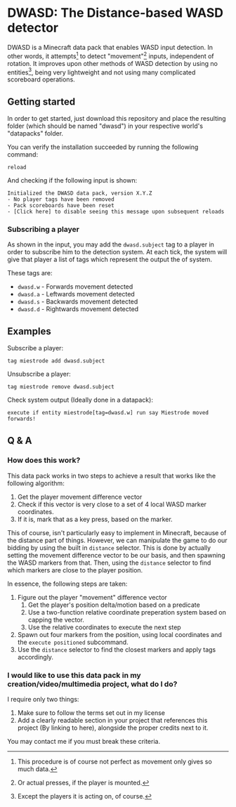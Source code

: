 # DWASD: The Distance-based WASD detector
DWASD is a Minecraft data pack that enables WASD input detection. In other words, it attempts[^1] to detect "movement"[^2] inputs, independent of rotation.
It improves upon other methods of WASD detection by using no entities[^3], being very lightweight and not using many complicated scoreboard operations.

## Getting started
In order to get started, just download this repository and place the resulting folder (which should be named "dwasd") in your respective world's "datapacks" folder.

You can verify the installation succeeded by running the following command:
```mcfunction
reload
```
And checking if the following input is shown:
```
Initialized the DWASD data pack, version X.Y.Z
- No player tags have been removed
- Pack scoreboards have been reset
- [Click here] to disable seeing this message upon subsequent reloads
```

### Subscribing a player
As shown in the input, you may add the `dwasd.subject` tag to a player in order to subscribe him to the detection system. At each tick, the system will give that player a list of tags which represent the output the of system.

These tags are:
- `dwasd.w` - Forwards movement detected
- `dwasd.a` - Leftwards movement detected
- `dwasd.s` - Backwards movement detected
- `dwasd.d` - Rightwards movement detected

## Examples
Subscribe a player:
```mcfunction
tag miestrode add dwasd.subject
```
Unsubscribe a player:
```mcfunction
tag miestrode remove dwasd.subject
```
Check system output (Ideally done in a datapack):
```mcfunction
execute if entity miestrode[tag=dwasd.w] run say Miestrode moved forwards!
```

## Q & A
### How does this work?
This data pack works in two steps to achieve a result that works like the following algorithm:
1. Get the player movement difference vector
2. Check if this vector is very close to a set of 4 local WASD marker coordinates.
3. If it is, mark that as a key press, based on the marker.

This of course, isn't particularly easy to implement in Minecraft, because of the distance part of things. However, we can manipulate the game to do our bidding by using the built in `distance` selector. This is done by actually setting the movement difference vector to be our basis, and then spawning the WASD markers from that.
Then, using the `distance` selector to find which markers are close to the player position.

In essence, the following steps are taken:
1. Figure out the player "movement" difference vector
   1. Get the player's position delta/motion based on a predicate
   2. Use a two-function relative coordinate preperation system based on capping the vector.
   3. Use the relative coordinates to execute the next step
2. Spawn out four markers from the position, using local coordinates and the `execute positioned` subcommand.
3. Use the `distance` selector to find the closest markers and apply tags accordingly.

### I would like to use this data pack in my creation/video/multimedia project, what do I do?
I require only two things:
1. Make sure to follow the terms set out in my license
2. Add a clearly readable section in your project that references this project (By linking to here), alongside the proper credits next to it.

You may contact me if you must break these criteria.

[^1]: This procedure is of course not perfect as movement only gives so much data.
[^2]: Or actual presses, if the player is mounted.
[^3]: Except the players it is acting on, of course.
